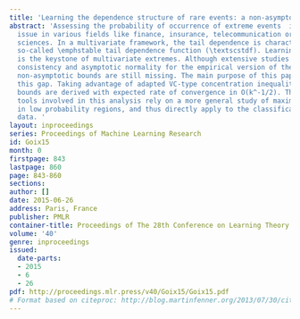 ```yaml
---
title: 'Learning the dependence structure of rare events: a non-asymptotic study'
abstract: 'Assessing the probability of occurrence of extreme events  is a crucial
  issue in various fields like finance, insurance, telecommunication or environmental
  sciences. In a multivariate framework, the tail dependence is characterized by the
  so-called \emphstable tail dependence function (\textscstdf). Learning this structure
  is the keystone of multivariate extremes. Although extensive studies have proved
  consistency and asymptotic normality for the empirical version of the \textscstdf,
  non-asymptotic bounds are still missing. The main purpose of this paper is to fill
  this gap. Taking advantage of adapted VC-type concentration inequalities, upper
  bounds are derived with expected rate of convergence in O(k^-1/2). The concentration
  tools involved in this analysis rely on a more general study of maximal deviations
  in low probability regions, and thus directly apply to the classification of extreme
  data. '
layout: inproceedings
series: Proceedings of Machine Learning Research
id: Goix15
month: 0
firstpage: 843
lastpage: 860
page: 843-860
sections: 
author: []
date: 2015-06-26
address: Paris, France
publisher: PMLR
container-title: Proceedings of The 28th Conference on Learning Theory
volume: '40'
genre: inproceedings
issued:
  date-parts:
  - 2015
  - 6
  - 26
pdf: http://proceedings.mlr.press/v40/Goix15/Goix15.pdf
# Format based on citeproc: http://blog.martinfenner.org/2013/07/30/citeproc-yaml-for-bibliographies/
---
```

